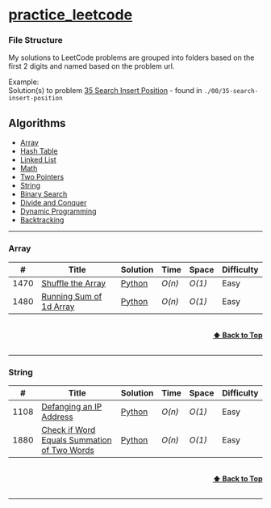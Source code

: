 # [practice_leetcode](https://leetcode.com/problemset/all/)

### File Structure

My solutions to LeetCode problems are grouped into folders based on the first 2 digits and named based on the problem url.

Example:<br>
Solution(s) to problem [35 Search Insert Position](https://leetcode.com/problems/search-insert-position/) - found in `./00/35-search-insert-position`

## Algorithms

- [Array](https://github.com/michedomingo/practice_leetcode#Array)
- [Hash Table]()
- [Linked List]()
- [Math]()
- [Two Pointers]()
- [String](https://github.com/michedomingo/practice_leetcode#String)
- [Binary Search]()
- [Divide and Conquer]()
- [Dynamic Programming]()
- [Backtracking]()

---

### Array

| #    | Title                                                                             | Solution                                                                  | Time   | Space  | Difficulty |
| ---- | --------------------------------------------------------------------------------- | ------------------------------------------------------------------------- | ------ | ------ | ---------- |
| 1470 | [Shuffle the Array](https://leetcode.com/problems/shuffle-the-array/)             | [Python](./14/70-shuffle-the-array/1470-shuffle-the-array.py)             | _O(n)_ | _O(1)_ | Easy       |
| 1480 | [Running Sum of 1d Array](https://leetcode.com/problems/running-sum-of-1d-array/) | [Python](./14/80-running-sum-of-1d-array/1480-running-sum-of-1d-array.py) | _O(n)_ | _O(1)_ | Easy       |

<br/>
<div align="right">
    <b><a href="#algorithms">⬆️ Back to Top</a></b>
</div>
<br/>

---

### String

| #    | Title                                                                                                                     | Solution                                                                                                          | Time   | Space  | Difficulty |
| ---- | ------------------------------------------------------------------------------------------------------------------------- | ----------------------------------------------------------------------------------------------------------------- | ------ | ------ | ---------- |
| 1108 | [Defanging an IP Address](https://leetcode.com/problems/defanging-an-ip-address/)                                         | [Python](./11/08-defanging-an-ip-address/1108-defanging-an-ip-address.py)                                         | _O(n)_ | _O(1)_ | Easy       |
| 1880 | [Check if Word Equals Summation of Two Words](https://leetcode.com/problems/check-if-word-equals-summation-of-two-words/) | [Python](./18/80-check-if-word-equals-summation-of-two-words/1880-check-if-word-equals-summation-of-two-words.py) | _O(n)_ | _O(1)_ | Easy       |

<br/>
<div align="right">
    <b><a href="#algorithms">⬆️ Back to Top</a></b>
</div>
<br/>

---

